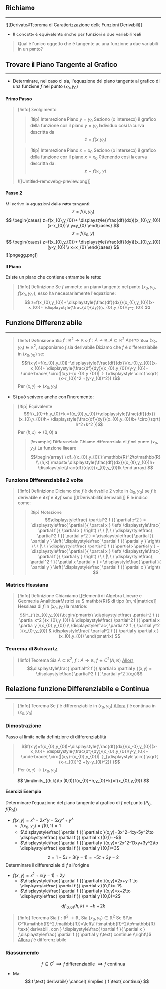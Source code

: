 ## Richiamo
---
![[Derivate#Teorema di Caratterizzazione delle Funzioni Derivabili]]

- Il concetto è equivalente anche per funzioni a due variabili reali
> Qual è l'unico oggetto che è tangente ad una funzione a due variabili in un punto?

## Trovare il Piano Tangente al Grafico
---
- Determinare, nel caso ci sia, l'equazione del piano tangente al grafico di una funzione $f$ nel punto $(x_{0},y_{0})$
#### Primo Passo

>[!info] Svolgimento
>>[!tip] Intersezione Piano $y=y_{0}$
>>Seziono (o interseco) il grafico della funzione con il piano $y=y_{0}$
>>Individuo così la curva descritta da
>>$$z=f(x,y_{0})$$
>
>>[!tip] Intersezione Piano $x=x_{0}$
>>Seziono (o interseco) il grafico della funzione con il piano $x=x_{0}$
>>Ottenendo così la curva descritta da:
>>$$z=f(x_{0},y)$$
>
>![[Untitled-removebg-preview.png]]

#### Passo 2
Mi scrivo le equazioni delle rette tangenti:
$$
z =f(x,y_{0})
$$
$$
\begin{cases}
z=f(x_{0},y_{0})+ \displaystyle{\frac{df}{dx}}(x_{0},y_{0})(x-x_{0}) \\
y=y_{0}
\end{cases}
$$
$$
z=f(x_{0},y)
$$
$$
\begin{cases}
z=f(x_{0},y_{0})+ \displaystyle{\frac{df}{dy}}(x_{0},y_{0})(y-y_{0}) \\
x=x_{0}
\end{cases}
$$
![[pngegg.png]]
#### Il Piano
Esiste un piano che contiene entrambe le rette:

>[!info] Definizione
>Se $f$ ammette un piano tangente nel punto $(x_{0},y_{0},f(x_{0},y_{0}))$, esso ha necessariamente l'equazione:
>$$
z=f(x_{0},y_{0})+ \displaystyle{\frac{df}{dx}}(x_{0},y_{0})(x-x_{0})+ \displaystyle{\frac{df}{dy}}(x_{0},y_{0})(y-y_{0})
>$$

## Funzione Differenziabile
---
>[!info] Definizione
>Sia $f:\mathbb{R}^2\to\mathbb{R}$ o $f:A\to\mathbb{R}, A\subseteq\mathbb{R}^2 \text{ Aperto}$
>Sua $(x_{0},y_{0})\in\mathbb{R}^2$, supponiamo $f$ sia derivabile
>Diciamo che $f$ è differenziabile in $(x_{0},y_{0})$ se:
>$$f(x,y)=f(x_{0},y_{0})+\displaystyle{\frac{df}{dx}}(x_{0},y_{0})(x-x_{0})+ \displaystyle{\frac{df}{dy}}(x_{0},y_{0})(y-y_{0})+ \underbrace{ \circ(|(x,y)-(x_{0},y_{0})|) }_{\displaystyle \circ( \sqrt{ (x-x_{0})^2 +(y-y_{0})^2}) }$$
>Per $(x,y)\to (x_{0},y_{0})$

- Si può scrivere anche con l'incremento:
>[!tip] Equivalente
>$$f(x_{0}+h,y_{0}+k)=f(x_{0},y_{0})+\displaystyle{\frac{df}{dx}}(x_{0},y_{0})h+ \displaystyle{\frac{df}{dy}}(x_{0},y_{0})k+ \circ(\sqrt{ h^2+k^2 })$$
>Per $(h,k)\to(0,0)$
>a
>>[!example] Differenziale
>>Chiamo differenziale di $f$ nel punto $(x_{0},y_{0})$
>>La funzione lineare
>>$$\begin{array}
\ df_{(x_{0},y_{0})}:\mathbb{R}^2\to\mathbb{R} \\
(h,k) \mapsto \displaystyle{\frac{df}{dx}}(x_{0},y_{0})h+ \displaystyle{\frac{df}{dy}}(x_{0},y_{0})k
\end{array}
$$

### Funzione Differenziabile 2 volte
>[!info] Definizione
>Diciamo che $f$ è derivabile $2$ volte in $(x_{0},y_{0})$ se $f$ è derivabile e $\partial xf$ e $\partial yf$ sono [[#Derivabilità|derivabili]]
>E le indico come:
>>[!tip] Notazione
>>$$\displaystyle\frac{ \partial^2 f }{ \partial x^2 } = \displaystyle\frac{ \partial  }{ \partial x } \left( \displaystyle\frac{ \partial f }{ \partial x }  \right) \ \ \ |\ \ \ \displaystyle\frac{ \partial^2 f }{ \partial y^2 } = \displaystyle\frac{ \partial  }{ \partial y } \left( \displaystyle\frac{ \partial f }{ \partial y }  \right) \ \ \ |\ \ \ \displaystyle\frac{ \partial^2 f }{ \partial x \partial y } = \displaystyle\frac{ \partial  }{ \partial x } \left( \displaystyle\frac{ \partial f }{ \partial y }  \right) \ \ \ |\ \ \ \displaystyle\frac{ \partial^2 f }{ \partial x \partial y } = \displaystyle\frac{ \partial  }{ \partial y } \left( \displaystyle\frac{ \partial f }{ \partial x }  \right) 
>$$

 ### Matrice Hessiana 
>[!info] Definizione
>Chiamiamo [[Elementi di Algebra Lineare e Geometria Analitica#Matrici su $ mathbb{R}$ di tipo $(m,n)$|matrice]] Hessiana di $f$ in $(x_{0},y_{0})$ la matrice:
>$$H_{f}(x_{0},y_{0})\begin{pmatrix}
\displaystyle\frac{ \partial^2 f }{ \partial x^2 }(x_{0},y_{0})  & \displaystyle\frac{ \partial^2 f }{ \partial x \partial y }(x_{0},y_{0}) \\
\displaystyle\frac{ \partial^2 f }{ \partial y^2 }(x_{0},y_{0})  & \displaystyle\frac{ \partial^2 f }{ \partial y \partial x }(x_{0},y_{0})
\end{pmatrix}
>$$

### Teorema di Schwartz
>[!info] Teorema
>Sia $A\subseteq\mathbb{R}^2$, $f:A\to\mathbb{R}$, $f\in C^2(A,\mathbb{R})$
><u>Allora</u>
>$$\displaystyle\frac{ \partial^2 f }{ \partial x \partial y }(x,y) =
\displaystyle\frac{ \partial^2 f }{ \partial y^2 }(x,y)$$
## Relazione funzione Differenziabile e Continua
---
>[!info] Teorema
>Se $f$ è differenziabile in $(x_{0},y_{0})$
><u>Allora</u>
>$f$ è continua in $(x_{0},y_{0})$

### Dimostrazione
Passo al limite nella definizione di differenziabilità
>$$f(x,y)=f(x_{0},y_{0})+\displaystyle{\frac{df}{dx}}(x_{0},y_{0})(x-x_{0})+ \displaystyle{\frac{df}{dy}}(x_{0},y_{0})(y-y_{0})+ \underbrace{ \circ(|(x,y)-(x_{0},y_{0})|) }_{\displaystyle \circ( \sqrt{ (x-x_{0})^2 +(y-y_{0})^2}) }$$
>Per $(x,y)\to (x_{0},y_{0})$

$$
\lim\limits_{(h,k)\to (0,0)}f(x_{0}+h,y_{0}+k)=f(x_{0},y_{9})
$$
#### Esercizi Esempio
Determinare l'equazione del piano tangente al grafico di $f$ nel punto $(P_{0},f(P_{0}))$
- $f(x,y)=x^3-2x^2y-5xy^2+y^3$
	- $f(x_{0},y_{0})=f(0,1) = 1$
	- $\displaystyle\frac{ \partial f }{ \partial x }(x,y)=3x^2-4xy-5y^2\to \displaystyle\frac{ \partial f }{ \partial x }(0,1)=-5$
	- $\displaystyle\frac{ \partial f }{ \partial y }(x,y)=-2x^2-10xy+3y^2\to \displaystyle\frac{ \partial f }{ \partial y }(0,1)=3$

$$
z=1-5x+3(y-1) = -5x+3y-2
$$
Determinare il differenziale di $f$ all'origine
- $f(x,y)=x^2+x(y-1)+2y$
	- $\displaystyle\frac{ \partial f }{ \partial x }(x,y)=2x+y-1 \to \displaystyle\frac{ \partial f }{ \partial x }(0,0)=-1$
	- $\displaystyle\frac{ \partial f }{ \partial y }(x,y)=x+2\to \displaystyle\frac{ \partial f }{ \partial y }(0,0)=2$

$$
df_{(0,0)}(h,k)=-h+2k
$$
>[!info] Teorema
>Sia $f:\mathbb{R}^2\to\mathbb{R}$, Sia $(x_{0},y_{0})\in\mathbb{R}^2$
>Se $f\in C^1(\mathbb{R}^2,\mathbb{R})=\left\{  f:\mathbb{R}^2\to\mathbb{R} \text{ derivabili, con } \displaystyle\frac{ \partial f }{ \partial x } ,\displaystyle\frac{ \partial f }{ \partial y }\text{ continue }\right\}$
><u>Allora</u>
>$f$ è differenziabile

### Riassumendo
$$f\in C^1 \implies f \text{ differenziabile } \implies f \text{ continua}$$
- Ma:
$$
f \text{ derivabile} \cancel{ \implies } f \text{ continua}
$$